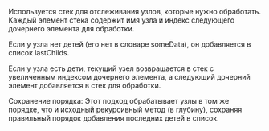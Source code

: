 Используется стек для отслеживания узлов, которые нужно обработать. Каждый элемент стека содержит имя узла и индекс следующего дочернего элемента для обработки.

Если у узла нет детей (его нет в словаре someData), он добавляется в список lastChilds.

Если у узла есть дети, текущий узел возвращается в стек с увеличенным индексом дочернего элемента, а следующий дочерний элемент добавляется в стек для обработки.

Сохранение порядка: Этот подход обрабатывает узлы в том же порядке, что и исходный рекурсивный метод (в глубину), сохраняя правильный порядок добавления последних детей в список.